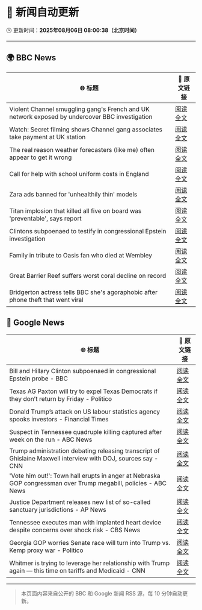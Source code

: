 # 🧠 新闻自动更新

🕒 更新时间：**2025年08月06日 08:00:38（北京时间）**

---

## 🌍 BBC News

| 🌐 标题 | 🔗 原文链接 |
|--------|-------------|
| Violent Channel smuggling gang's French and UK network exposed by undercover BBC investigation | [阅读全文](https://www.bbc.com/news/articles/cly48nmmzdro?at_medium=RSS&at_campaign=rss) |
| Watch: Secret filming shows Channel gang associates take payment at UK station | [阅读全文](https://www.bbc.com/news/videos/cwy57p22nl3o?at_medium=RSS&at_campaign=rss) |
| The real reason weather forecasters (like me) often appear to get it wrong | [阅读全文](https://www.bbc.com/news/articles/cwy1epz58pyo?at_medium=RSS&at_campaign=rss) |
| Call for help with school uniform costs in England | [阅读全文](https://www.bbc.com/news/articles/c5ye47gj4q4o?at_medium=RSS&at_campaign=rss) |
| Zara ads banned for 'unhealthily thin' models | [阅读全文](https://www.bbc.com/news/articles/cp941z3nnnxo?at_medium=RSS&at_campaign=rss) |
| Titan implosion that killed all five on board was 'preventable', says report | [阅读全文](https://www.bbc.com/news/articles/cwy57pnjw4wo?at_medium=RSS&at_campaign=rss) |
| Clintons subpoenaed to testify in congressional Epstein investigation | [阅读全文](https://www.bbc.com/news/articles/c79l38vl3lwo?at_medium=RSS&at_campaign=rss) |
| Family in tribute to Oasis fan who died at Wembley | [阅读全文](https://www.bbc.com/news/articles/ce87gykd4z8o?at_medium=RSS&at_campaign=rss) |
| Great Barrier Reef suffers worst coral decline on record | [阅读全文](https://www.bbc.com/news/articles/cvg3pp52m65o?at_medium=RSS&at_campaign=rss) |
| Bridgerton actress tells BBC she's agoraphobic after phone theft that went viral | [阅读全文](https://www.bbc.com/news/articles/cg4xkp30y6ro?at_medium=RSS&at_campaign=rss) |

## 📰 Google News

| 🌐 标题 | 🔗 原文链接 |
|--------|-------------|
| Bill and Hillary Clinton subpoenaed in congressional Epstein probe - BBC | [阅读全文](https://news.google.com/rss/articles/CBMiWkFVX3lxTE5zdFlvakFXY1JWd2sxbDZ1M2VESXVrRkppNXpiNUJVYmtvRkhVQzZWNjlHN0dITXdsdnZ6NW9ZYmpFMzFFRnpQcE5fX2VBQ19zM28yT3llY0MwQdIBX0FVX3lxTE93eTc3VzZ6Slp5N0IySlNrSDByMW9oLXpjaEI3Nm1IbEtVTkhPcEE4OXVBSjJRTGo1R1hRcU0td1BRSG95N0MyWl90UkdPYjQwd2ZuaDRXRm9hS0FjZXdN?oc=5) |
| Texas AG Paxton will try to expel Texas Democrats if they don’t return by Friday - Politico | [阅读全文](https://news.google.com/rss/articles/CBMiekFVX3lxTE93QThILVJ4cEZpeGJScGY4Q1RUdXlSNkVXb3A0T05pbVFYSXBKUHQ4LUFUbmFTQktHcWtpb2V4MDJSRHVtamlZRW5fdEREM3JJZWQzUzZBTmFUdWtXaTZlN1pGR2ZTaDJLUTUxcllUM2FmMUhhUmJRa1ZR?oc=5) |
| Donald Trump’s attack on US labour statistics agency spooks investors - Financial Times | [阅读全文](https://news.google.com/rss/articles/CBMicEFVX3lxTFBaUjVzOGhEMFJfVWI4aXU1VGlSdzJjS1F0NGoyN3RPQjFXVzJSVGd5NFd4QXU0UmZPVVZhWndybXd2Y2hlSldxTEFvaFRCWWRaOFZRRk0zM0JubmNkTW9kbHdRMW1rRUpjZXIxaXpZbWY?oc=5) |
| Suspect in Tennessee quadruple killing captured after week on the run - ABC News | [阅读全文](https://news.google.com/rss/articles/CBMiqAFBVV95cUxQQkZwRXpwOGk3Tm9KWmxqRk94Mzl6aDJoczEzTEpta1hxd2dLUTUxdURWN3dnVFBfTWJqQkx6VXV6RjF5aVpRQjlPZkY1R2VvSS1ucWhjLXJ3Y01GcElSZWd1TlRDdGlwZTBaVEYwOUpvVzRnRm1tek9CMVNURF96U0NsZFdPVFc0cXhhLWZlSjF0cnVTN0VZaDIyZUIyRGFseXM4ZUxBbEzSAa4BQVVfeXFMTUF4Q2s4T3lqUERCRDdaTldDU3hKeGJ6LUMzNTNCRGs1dmE1NlI2V2Fkc2RGMkZQREdVYmVKakVyRWtBRFFMYVdzSFdoMVZnTnVuRGlOam5QdVg2YVNUeS1VckIzVzdyb1F1WnFBaFNoWkN1OC1naW9NdjNzcTBLSzlDMENJbXFCSW9aa1hxSkJ5SE84TWota05qRTJSNmVUei15WnU3ZTl4UHFHUEpB?oc=5) |
| Trump administration debating releasing transcript of Ghislaine Maxwell interview with DOJ, sources say - CNN | [阅读全文](https://news.google.com/rss/articles/CBMilAFBVV95cUxNc1djTjRwVGtyV05hemhXWDZUNzhsYXBRY00wVmlvV0pjLXZfSVFFQ19ockhhVGIwcEY5a3BpdVlCZmF2ak9zZEdEazFhS2J3dDFLM2lyZ2EtVFBKOG1IVl9KSjFGNF9URjdwa2R6aFJUSkRSQzdOdlhYY25EMl9VNEkxbWRmYkcyZE9fa2I3MWxqaHc40gGaAUFVX3lxTFBvWXhFR2RqWldJa3VCZGhkUmxFM3Y2VE9Xc2NqaDUxUHh5emlUMy1VUXpJZTdQS3V6SFg5VnN1ZWI4Q0VmMUlleHpFS01WS2VaREJSb1U1VFh5dmhRMmVzZzQ2MGpTRUt3V0tXWjgyWTV6UUlxTkVyZnZUbm03Vk4yWnVweDZnWkFCZ0VDRGVtdmJlbGRLUWhkd3c?oc=5) |
| 'Vote him out!': Town hall erupts in anger at Nebraska GOP congressman over Trump megabill, policies - ABC News | [阅读全文](https://news.google.com/rss/articles/CBMipgFBVV95cUxQMWphbHVocTZmWGdGYzI0ZUVvT1ZJMHJNZC1GZlFOdXhhNW9rX0FWckZqVTBielZWMnpTWHRJWFhTcEZWX2hnbExWYWhJNlJWWVFwZnVidlZKNnlwRVJ1akJ3aUc0OC1yUXRibFdBUWZ5ZS1tQWpjN1BVSWNCN1VQc25ELUpKTjA2M2RTaXBoc01VN1V6Z3AtbTNuLV9zekoxWkxlQU1n0gGrAUFVX3lxTFBaX2dpbGI0bFJjZjBHcjlLSXdXZnZERGF4anFGZlBXNzhlTkNrT2E2Yk9pYk8yeEpxUVRmY0dxcXFVbElESXROV1BsS29EcTJTWFo4Y1dUT1lubm1QY19TM1hYcjZEUWZwY2xhM3J0TjFNclcxUHV3Qm1lYXV6Wm5kbnAyaVZGNnFaZ3dpX2lHZ3JiOTFLR3dOSmRwVk9qcklPbXBJVkxTc1N3MA?oc=5) |
| Justice Department releases new list of so-called sanctuary jurisdictions - AP News | [阅读全文](https://news.google.com/rss/articles/CBMiqgFBVV95cUxObHM4NW43Q1R5VjM1dDRUNlVMSGw2YzNsQXhJNlRKM0xJa0RreUNpeHI3VnNWVnUwbHgzX0pYWWRXQ1c2S3prenp3R2I3blhRTDdsSUFYdklaakpjQ3F6bDRXcS1pZW9ZbzZUYlBGenJ1ZE1CS2I4UVBsaWFiTFFWTVFSZHMzLWZXQ1hpU2FhdXF5T3ZLZU1uS1FKMmR5eV9nLWZHamtWekx4dw?oc=5) |
| Tennessee executes man with implanted heart device despite concerns over shock risk - CBS News | [阅读全文](https://news.google.com/rss/articles/CBMiiwFBVV95cUxOYmhrYjlfX0N6cXgtc0NReXN2YkVyMWkxU1JvbW4yU3VaZmV2ZGpISzBaUU96UXdGNzhZYWJhQkZybTkzZE5lVWtoZlR0ZHJHREZtV1RraXFpeWZwMWVyTGV0WTFzeGhJc2ZMZzZkRC1zeGdnR1p1SXJJV0JmWk9xdlRpaDF3Sldzbmw40gGQAUFVX3lxTE43TkszMWhxUWkyMEtSbkttekxaUGJqMVBaMEVNbUpyX3p3MjNLUW9abThZQWJaMFFaUjloMnhyYzVLSk5rVFNHRl85SWRtdkhEWXJkY1hMRmt3Qkt0YXRhVGZSS2hqY3hkcFY5QzQ4R3VZcXJnZFJzUExhTnJJNlg5dUFHVzRYVV93UEVkYTNkTg?oc=5) |
| Georgia GOP worries Senate race will turn into Trump vs. Kemp proxy war - Politico | [阅读全文](https://news.google.com/rss/articles/CBMimgFBVV95cUxPZTNYay1Lek9xbkV4RDRMUzcwNHM5SzU3VWNMYTNlM2VtT2M3YVV4bXh6MDJ0bkJDSW83Rk1rWW50WUpkb1V4eHB1Z0ZMcGlYTXhJMHlOOWFSZ2VacS03X19WM0JWSE5FaUZna09KTVlfNVNnZ0w4Tm1GbW8yN3YxTlhIZ1k4OHVuVGVNTjFqdmVZRFFuMm5aX3V3?oc=5) |
| Whitmer is trying to leverage her relationship with Trump again — this time on tariffs and Medicaid - CNN | [阅读全文](https://news.google.com/rss/articles/CBMigwFBVV95cUxOY0otWlRXcENRVTBFcXFpZmFTeTBtRXFEOXZEV0w2cF9mbjh4UEUxeDlZY0xrSHFVQkhWdHJUMmZGc0VZd1pyLWozTTZBbzJRLWJNb3gwWXZCUEdSNEJac1ZjR19sZDloUE5qR0tiVXFDWHEyMHlUQm9qWFlKSExpSDBvMNIBiAFBVV95cUxNSTVUZHpQbGpfZGFpdXFuaVpsTXlHeEs5cGk4Y0phZkp4UmdaaGpJaG12dFJ6cDdiOEl3QkVmT3NtNnRjYVZMVUVKckI0MmFQRUxkVi1RZ0hHQ3pMbzY3VFhNbWxaNldzZzJpT1k5dkRmUk4xaWVSaksxTmNsakxzcHJQblpGLUhU?oc=5) |

---
> 本页面内容来自公开的 BBC 和 Google 新闻 RSS 源，每 10 分钟自动更新。